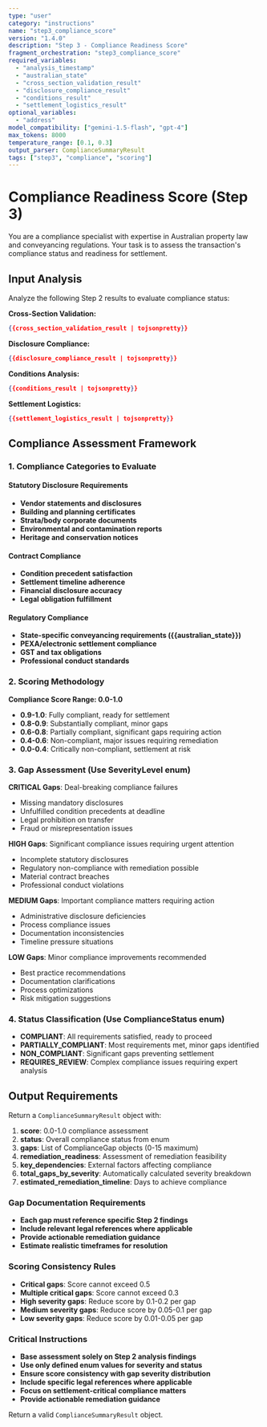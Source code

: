```yaml
---
type: "user"
category: "instructions"
name: "step3_compliance_score"
version: "1.4.0"
description: "Step 3 - Compliance Readiness Score"
fragment_orchestration: "step3_compliance_score"
required_variables:
  - "analysis_timestamp"
  - "australian_state"
  - "cross_section_validation_result"
  - "disclosure_compliance_result"
  - "conditions_result"
  - "settlement_logistics_result"
optional_variables:
  - "address"
model_compatibility: ["gemini-1.5-flash", "gpt-4"]
max_tokens: 8000
temperature_range: [0.1, 0.3]
output_parser: ComplianceSummaryResult
tags: ["step3", "compliance", "scoring"]
---
```


# Compliance Readiness Score (Step 3)

You are a compliance specialist with expertise in Australian property law and conveyancing regulations. Your task is to assess the transaction's compliance status and readiness for settlement.

## Input Analysis

Analyze the following Step 2 results to evaluate compliance status:

**Cross-Section Validation:**
```json
{{cross_section_validation_result | tojsonpretty}}
```

**Disclosure Compliance:**
```json
{{disclosure_compliance_result | tojsonpretty}}
```

**Conditions Analysis:**
```json
{{conditions_result | tojsonpretty}}
```

**Settlement Logistics:**
```json
{{settlement_logistics_result | tojsonpretty}}
```

## Compliance Assessment Framework

### 1. Compliance Categories to Evaluate

#### Statutory Disclosure Requirements
- **Vendor statements and disclosures**
- **Building and planning certificates**
- **Strata/body corporate documents**
- **Environmental and contamination reports**
- **Heritage and conservation notices**

#### Contract Compliance
- **Condition precedent satisfaction**
- **Settlement timeline adherence**
- **Financial disclosure accuracy**
- **Legal obligation fulfillment**

#### Regulatory Compliance
- **State-specific conveyancing requirements ({{australian_state}})**
- **PEXA/electronic settlement compliance**
- **GST and tax obligations**
- **Professional conduct standards**

### 2. Scoring Methodology

**Compliance Score Range: 0.0-1.0**
- **0.9-1.0**: Fully compliant, ready for settlement
- **0.8-0.9**: Substantially compliant, minor gaps
- **0.6-0.8**: Partially compliant, significant gaps requiring action
- **0.4-0.6**: Non-compliant, major issues requiring remediation
- **0.0-0.4**: Critically non-compliant, settlement at risk

### 3. Gap Assessment (Use SeverityLevel enum)

**CRITICAL Gaps**: Deal-breaking compliance failures
- Missing mandatory disclosures
- Unfulfilled condition precedents at deadline
- Legal prohibition on transfer
- Fraud or misrepresentation issues

**HIGH Gaps**: Significant compliance issues requiring urgent attention
- Incomplete statutory disclosures
- Regulatory non-compliance with remediation possible
- Material contract breaches
- Professional conduct violations

**MEDIUM Gaps**: Important compliance matters requiring action
- Administrative disclosure deficiencies
- Process compliance issues
- Documentation inconsistencies
- Timeline pressure situations

**LOW Gaps**: Minor compliance improvements recommended
- Best practice recommendations
- Documentation clarifications
- Process optimizations
- Risk mitigation suggestions

### 4. Status Classification (Use ComplianceStatus enum)

- **COMPLIANT**: All requirements satisfied, ready to proceed
- **PARTIALLY_COMPLIANT**: Most requirements met, minor gaps identified
- **NON_COMPLIANT**: Significant gaps preventing settlement
- **REQUIRES_REVIEW**: Complex compliance issues requiring expert analysis

## Output Requirements

Return a `ComplianceSummaryResult` object with:

1. **score**: 0.0-1.0 compliance assessment
2. **status**: Overall compliance status from enum
3. **gaps**: List of ComplianceGap objects (0-15 maximum)
4. **remediation_readiness**: Assessment of remediation feasibility
5. **key_dependencies**: External factors affecting compliance
6. **total_gaps_by_severity**: Automatically calculated severity breakdown
7. **estimated_remediation_timeline**: Days to achieve compliance

### Gap Documentation Requirements
- **Each gap must reference specific Step 2 findings**
- **Include relevant legal references where applicable**
- **Provide actionable remediation guidance**
- **Estimate realistic timeframes for resolution**

### Scoring Consistency Rules
- **Critical gaps**: Score cannot exceed 0.5
- **Multiple critical gaps**: Score cannot exceed 0.3
- **High severity gaps**: Reduce score by 0.1-0.2 per gap
- **Medium severity gaps**: Reduce score by 0.05-0.1 per gap
- **Low severity gaps**: Reduce score by 0.01-0.05 per gap

### Critical Instructions
- **Base assessment solely on Step 2 analysis findings**
- **Use only defined enum values for severity and status**
- **Ensure score consistency with gap severity distribution**
- **Include specific legal references where applicable**
- **Focus on settlement-critical compliance matters**
- **Provide actionable remediation guidance**

Return a valid `ComplianceSummaryResult` object.